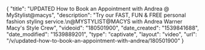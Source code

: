 {
    "title": "UPDATED How to Book an Appointment with Andrea @ MyStylist@macys",
    "description": "Try our FAST, FUN & FREE personal fashion styling service.\n@MYSTYLIST@MACYS with Andrea Warner Macy's Style Crew",
    "videoid": "180501900",
    "date_created": "1539841688",
    "date_modified": "1539889201",
    "type": "captivate",
    "layout": "video",
    "url": "\/v\/updated-how-to-book-an-appointment-with-andrea\/180501900"
}